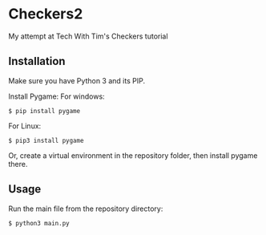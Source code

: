 # Checkers2
My attempt at Tech With Tim's Checkers tutorial
## Installation
Make sure you have Python 3 and its PIP.

Install Pygame:
For windows:
```
$ pip install pygame
```
For Linux:
```
$ pip3 install pygame
```

Or, create a virtual environment in the repository folder, then install pygame there.
## Usage
Run the main file from the repository directory:
```
$ python3 main.py
```
